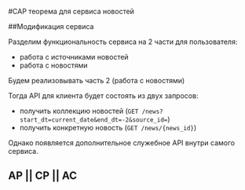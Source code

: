 #CAP теорема для сервиса новостей

##Модификация сервиса

Разделим функциональность сервиса на 2 части для пользователя:
  - работа с источниками новостей
  - работа с новостями

Будем реализовывать часть 2 (работа с новостями)

Тогда API для клиента будет состоять из двух запросов:
 - получить коллекцию новостей (```GET /news?start_dt=current_date&end_dt=-2&source_id=```)
 - получить конкретную новость (```GET /news/{news_id}```)
 
Однако появляется дополнительное служебное API внутри самого сервиса.

## AP || CP || AC


